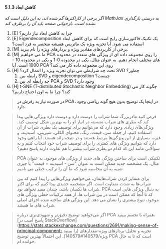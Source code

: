 #### 5.1.3 کاهش ابعاد

_اگر برخی از کاراکترها گم شده اند، به این دلیل است که MathJax به درستی بارگذاری نشده است. بازخوانی صفحه باید آن را برطرف کند._

1. [E] چرا به کاهش ابعاد نیاز داریم؟
2. [E] Eigendecomposition یک تکنیک فاکتورسازی رایج است که برای کاهش ابعاد استفاده می شود. آیا تجزیه ویژه یک ماتریس همیشه منحصر به فرد است؟
3. [M] برخی از کاربردهای مقادیر ویژه و بردارهای ویژه را نام ببرید.
4. [M] ما می خواهیم PCA را روی مجموعه داده ای از ویژگی های متعدد در محدوده های مختلف انجام دهیم. به عنوان مثال، یکی در محدوده 0-1 و یکی در محدوده 10 - 1000 است. آیا PCA روی این مجموعه داده کار می کند؟
5. [H] تحت چه شرایطی می توان تجزیه ویژه را اعمال کرد؟ SVD چطور؟
     1. رابطه بین SVD و eigendecomposition چیست؟
     1. چه رابطه ای بین PCA و SVD وجود دارد؟
6. [H] t-SNE (T-distributed Stochastic Neighbor Embedding) چگونه کار می کند؟ چرا ما به اون احتیاج داریم؟


> **در صورت نیاز به رفرش در PCA، در اینجا یک توضیح بدون هیچ گونه ریاضی وجود دارد.**

> فرض کنید مادربزرگ شما شراب را دوست دارد و دوست دارد ویژگی هایی پیدا کند که بطری های شراب نشسته در انبار او را به بهترین شکل توصیف کند. ویژگی‌های زیادی وجود دارد که می‌توانیم برای توصیف یک بطری شراب از آن استفاده کنیم، از جمله سن، قیمت، رنگ، محتوای الکلی، شیرینی، اسیدیته، و غیره. بسیاری از این ویژگی‌ها مرتبط هستند و در نتیجه زائد هستند. آیا راهی وجود دارد که بتوانیم ویژگی های کمتری را برای توصیف شراب خود انتخاب کنیم و به سوالاتی مانند این که کدام دو بطری شراب بیشتر با هم تفاوت دارند پاسخ دهیم؟

> PCA تکنیکی است برای ساختن ویژگی های جدید از ویژگی های موجود. به عنوان مثال، یک مشخصه جدید ممکن است به عنوان "سن - اسیدیته + قیمت" یا چیزی شبیه به آن محاسبه شود که ما آن را ترکیب خطی می نامیم.

> برای متمایز کردن شراب‌هایمان، می‌خواهیم ویژگی‌هایی را پیدا کنیم که بین شراب‌ها به شدت متفاوت است. اگر مشخصه جدیدی پیدا کنیم که برای اکثر شراب ها یکسان باشد، چندان مفید نخواهد بود. PCA به دنبال ویژگی هایی است که تا آنجا که ممکن است در بین شراب ها، از همه ترکیبات خطی ویژگی های موجود، تنوع بیشتری را نشان می دهد. این ویژگی های ساخته شده اجزای اصلی شراب های ما هستند.

> اگر می‌خواهید توضیح دقیق‌تر و شهودی‌تری درباره PCA همراه با تجسم ببینید، [پاسخ آمیب در StackOverflow] (https://stats.stackexchange.com/questions/2691/making-sense-of-principal-component- را ببینید) تجزیه و تحلیل-بردارهای ویژه-مقدارهای ویژه/140579#140579). این احتمالاً بهترین توضیح PCA است که تا به حال خوانده ام.